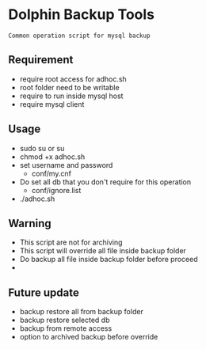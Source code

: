 # Dolphin Backup Tools
    Common operation script for mysql backup
## Requirement
   * require root access for adhoc.sh 
   * root folder need to be writable 
   * require to run inside mysql host
   * require mysql client

## Usage
   * sudo su or su
   * chmod +x adhoc.sh
   * set username and password
       * conf/my.cnf 
   * Do set all db that you don't require for this operation
       * conf/ignore.list
   * ./adhoc.sh

## Warning
   * This script are not for archiving
   * This script will override all file inside backup folder
   * Do backup all file inside backup folder before proceed
   * 

## Future update 
   * backup restore all from backup folder
   * backup restore selected db
   * backup from remote access
   * option to archived backup before override

